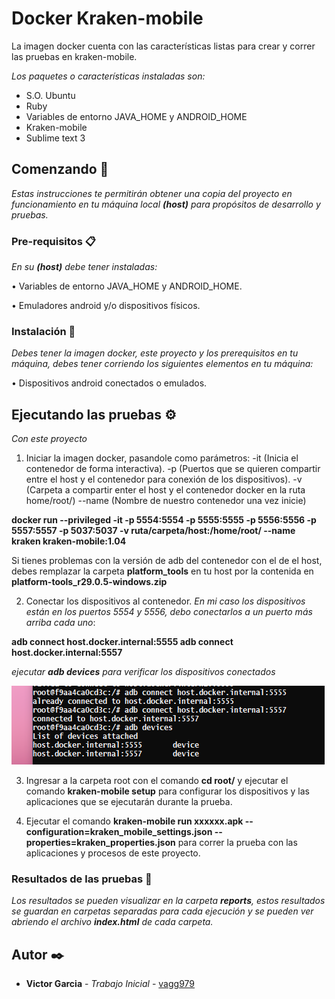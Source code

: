 # Docker Kraken-mobile
La imagen docker cuenta con las características listas para crear y correr las pruebas en kraken-mobile.

_Los paquetes o características instaladas son:_
- S.O. Ubuntu
- Ruby
- Variables de entorno JAVA_HOME y ANDROID_HOME
- Kraken-mobile
- Sublime text 3

## Comenzando 🚀

_Estas instrucciones te permitirán obtener una copia del proyecto en funcionamiento en tu máquina local **(host)** para propósitos de desarrollo y pruebas._

### Pre-requisitos 📋

_En su **(host)**  debe tener instaladas:_

• Variables de entorno JAVA_HOME y ANDROID_HOME.

• Emuladores android y/o dispositivos físicos.



### Instalación 🔧

_Debes tener la imagen docker, este proyecto y los prerequisitos en tu máquina, debes tener corriendo los siguientes elementos en tu máquina:_

• Dispositivos android conectados o emulados.

## Ejecutando las pruebas ⚙️

_Con este proyecto_

1. Iniciar la imagen docker, pasandole como parámetros:
-it (Inicia el contenedor de forma interactiva).
-p (Puertos que se quieren compartir entre el host y el contenedor para conexión de los dispositivos).
-v (Carpeta a compartir enter el host y el contenedor docker en la ruta home/root/)
--name (Nombre de nuestro contenedor una vez inicie)

**docker run --privileged -it -p 5554:5554 -p 5555:5555 -p 5556:5556 -p 5557:5557 -p 5037:5037 -v ruta/carpeta/host:/home/root/ --name kraken kraken-mobile:1.04**

Si tienes problemas con la versión de adb del contenedor con el de el host, debes remplazar la carpeta **platform_tools** en tu host por la contenida en **platform-tools_r29.0.5-windows.zip**

2. Conectar los dispositivos al contenedor.
_En mi caso los dispositivos están en los puertos 5554 y 5556, debo conectarlos a un puerto más arriba cada uno_:

**adb connect host.docker.internal:5555
adb connect host.docker.internal:5557**

_ejecutar **adb devices** para verificar los dispositivos conectados_

![ejecución adb devices](https://github.com/vagg979/Docker-kraken-mobile/blob/master/adb_devices.png)
 
 3. Ingresar a la carpeta root con el comando **cd root/** y ejecutar el comando **kraken-mobile setup** para configurar los dispositivos y las aplicaciones que se ejecutarán durante la prueba.
 
 4. Ejecutar el comando **kraken-mobile run xxxxxx.apk --configuration=kraken_mobile_settings.json --properties=kraken_properties.json**  para correr la prueba con las aplicaciones y procesos de este proyecto.
 

### Resultados de las pruebas 🔩

_Los resultados se pueden visualizar en la carpeta **reports**, estos resultados se guardan en carpetas separadas para cada ejecución y se pueden ver abriendo el archivo **index.html** de cada carpeta._


## Autor ✒️

* **Victor Garcia** - *Trabajo Inicial* - [vagg979](https://github.com/vagg979)

